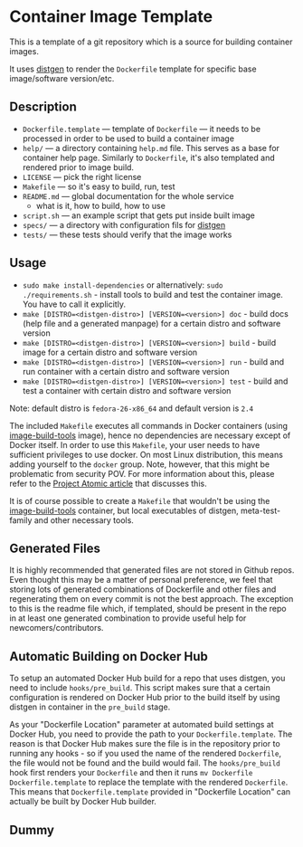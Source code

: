 # Container Image Template

This is a template of a git repository which is a source for building container images.

It uses [distgen](https://github.com/devexp-db/distgen/) to render the `Dockerfile` template for specific base image/software version/etc.

## Description

* `Dockerfile.template` — template of `Dockerfile` — it needs to be processed in order to be used to build a container image
* `help/` — a directory containing `help.md` file. This serves as a base for container help page. Similarly to `Dockerfile`, it's also templated and rendered prior to image build.
* `LICENSE` — pick the right license
* `Makefile` — so it's easy to build, run, test
* `README.md` — global documentation for the whole service
  * what is it, how to build, how to use
* `script.sh` — an example script that gets put inside built image
* `specs/` — a directory with configuration fils for [distgen](https://github.com/devexp-db/distgen/)
* `tests/` — these tests should verify that the image works

## Usage

* `sudo make install-dependencies` or alternatively: `sudo ./requirements.sh` - install tools to build and test the container image. You have to call it explicitly.
* `make [DISTRO=<distgen-distro>] [VERSION=<version>] doc` - build docs (help file and a generated manpage) for a certain distro and software version
* `make [DISTRO=<distgen-distro>] [VERSION=<version>] build` - build image for a certain distro and software version
* `make [DISTRO=<distgen-distro>] [VERSION=<version>] run` - build and run container with a certain distro and software version
* `make [DISTRO=<distgen-distro>] [VERSION=<version>] test` - build and test a container with certain distro and software version

Note: default distro is `fedora-26-x86_64` and default version is `2.4`

The included `Makefile` executes all commands in Docker containers (using [image-build-tools](https://github.com/container-images/image-build-tools/) image), hence no dependencies are necessary except of Docker itself. In order to use this `Makefile`, your user needs to have sufficient privileges to use docker. On most Linux distribution, this means adding yourself to the `docker` group. Note, however, that this might be problematic from security POV. For more information about this, please refer to the [Project Atomic article](https://www.projectatomic.io/blog/2015/08/why-we-dont-let-non-root-users-run-docker-in-centos-fedora-or-rhel/) that discusses this.

It is of course possible to create a `Makefile` that wouldn't be using the [image-build-tools](https://github.com/container-images/image-build-tools/) container, but local executables of distgen, meta-test-family and other necessary tools.

## Generated Files

It is highly recommended that generated files are not stored in Github repos. Even thought this may be a matter of personal preference, we feel that storing lots of generated combinations of Dockerfile and other files and regenerating them on every commit is not the best approach. The exception to this is the readme file which, if templated, should be present in the repo in at least one generated combination to provide useful help for newcomers/contributors.

## Automatic Building on Docker Hub

To setup an automated Docker Hub build for a repo that uses distgen, you need to include `hooks/pre_build`. This script makes sure that a certain configuration is rendered on Docker Hub prior to the build itself by using distgen in container in the `pre_build` stage.

As your "Dockerfile Location" parameter at automated build settings at Docker Hub, you need to provide the path to your `Dockerfile.template`. The reason is that Docker Hub makes sure the file is in the repository prior to running any hooks - so if you used the name of the rendered `Dockerfile`, the file would not be found and the build would fail. The `hooks/pre_build` hook first renders your `Dockerfile` and then it runs `mv Dockerfile Dockerfile.template` to replace the template with the rendered `Dockerfile`. This means that `Dockerfile.template` provided in "Dockerfile Location" can actually be built by Docker Hub builder.

## Dummy
